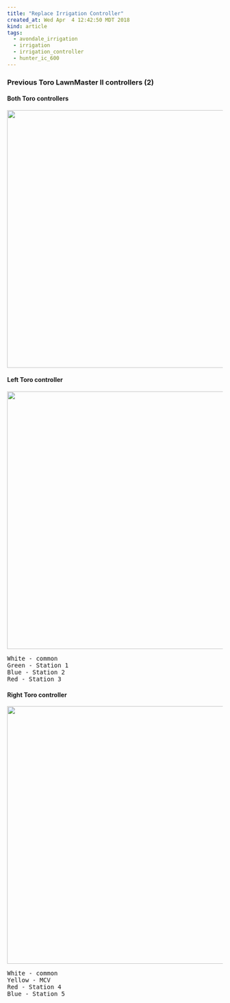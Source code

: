 ```yaml
---
title: "Replace Irrigation Controller"
created_at: Wed Apr  4 12:42:50 MDT 2018
kind: article
tags:
  - avondale_irrigation
  - irrigation
  - irrigation_controller
  - hunter_ic_600
---
```


<h3>Previous Toro LawnMaster II controllers (2)</h3>

<h4>Both Toro controllers</h4>

<img src="/assets/images/toro-lawn-master-both.jpg" width="600px">

<h4>Left Toro controller</h4>

<img src="/assets/images/toro-lawn-master-left.jpg" width="600px">

<pre>
White - common
Green - Station 1
Blue - Station 2
Red - Station 3
</pre>

<h4>Right Toro controller</h4>

<img src="/assets/images/toro-lawn-master-right.jpg" width="600px">

<pre>
White - common
Yellow - MCV
Red - Station 4
Blue - Station 5
</pre>


<!--
html boilerplate
<a href="" target="_blank"></a>
<a name=""></a>
<img src="" width="400px">
<ul>
  <li></li>
</ul>
<pre>
</pre>
<p style="margin-bottom: 2em;"></p>
<hr style="border: 0; height: 3px; background: #333; background-image: linear-gradient(to right, #ccc, #333, #ccc);">
<pre><code>
</code></pre>
<math xmlns='http://www.w3.org/1998/Math/MathML' display='block'>
</math>
-->
